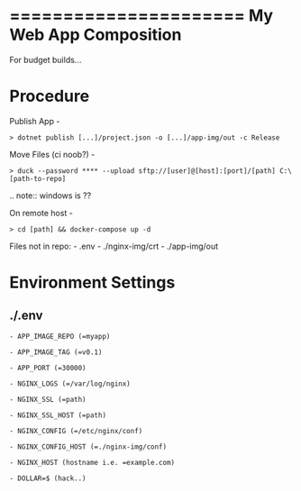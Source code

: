 ======================
My Web App Composition
======================

For budget builds...

Procedure
=========

Publish App -

`> dotnet publish [...]/project.json -o [...]/app-img/out -c Release`

Move Files (ci noob?) -

`> duck --password **** --upload sftp://[user]@[host]:[port]/[path] C:\[path-to-repo]` 

.. note:: windows is \??

On remote host -

`> cd [path] && docker-compose up -d`

Files not in repo:
    - .env
    - ./nginx-img/crt
    - ./app-img/out

Environment Settings
====================

./.env
-------
    
    - APP_IMAGE_REPO (=myapp)
    
    - APP_IMAGE_TAG (=v0.1)
    
    - APP_PORT (=30000)
   
    - NGINX_LOGS (=/var/log/nginx)
    
    - NGINX_SSL (=path)
    
    - NGINX_SSL_HOST (=path)
    
    - NGINX_CONFIG (=/etc/nginx/conf)
    
    - NGINX_CONFIG_HOST (=./nginx-img/conf)

    - NGINX_HOST (hostname i.e. =example.com)
  
    - DOLLAR=$ (hack..)
